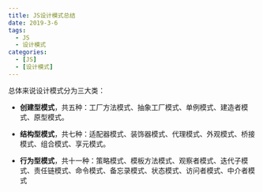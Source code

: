 ```yaml
---
title: JS设计模式总结
date: 2019-3-6
tags:
  - JS
  - 设计模式
categories:
  - [JS]
  - [设计模式]
---
```


总体来说设计模式分为三大类：

- **创建型模式**，共五种：工厂方法模式、抽象工厂模式、单例模式、建造者模式、原型模式。

- **结构型模式**，共七种：适配器模式、装饰器模式、代理模式、外观模式、桥接模式、组合模式、享元模式。

- **行为型模式**，共十一种：策略模式、模板方法模式、观察者模式、迭代子模式、责任链模式、命令模式、备忘录模式、状态模式、访问者模式、中介者模式
